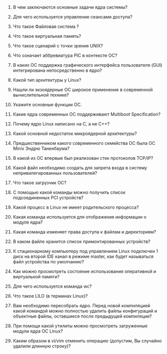 1.  В чем заключаются основные задачи ядра системы?

2.  Для чего используется управление сеансами доступа?

3.  Что такое Файловая система ?

4.  Что такое виртуальная память?

5.  Что такое сценарий с точки зрения UNIX?

6.  Что означает аббревиатура PIC в контексте ОС?

7.  В каких ОС поддержка графического интерфейса пользователя (GUI)
    интегрирована непосредственно в ядро?

8.  Какой тип архитектуры у Linux?

9.  Нашли ли экзоядерные ОС широкое применение в современной
    вычислительной технике?

10. Укажите основные функции ОС.

11. Какие ядра современных ОС поддерживают Multiboot Specification?

12. Почему ядро Linux написано на C, а не C++?

13. Какой основной недостаток микроядерной архитектуры?

14. Предшественником какого современного семейства ОС была ОС Minix
    Эндрю Таненбаума?

15. В какой из ОС впервые был реализован стек протоколов TCP/IP?

16. Какой файл необходимо создать для запрета входа в систему
    непривилегированных пользователей?

17. Что такое загрузчик ОС?

18. С помощью какой команды можно получить список подсоединенных PCI
    устройств?

19. Какой процесс в Linux не имеет родительского процесса?

20. Какая команда используется для отображения информации о модуле ядра?

21. Какая команда изменяет права доступа к файлам и директориям?

22. В каком файле хранится список примонтированных устройств?

23. К стационарному компьютеру под управлением Linux подключен 1 диск на
    второй IDE канал в режиме master, как будет называться файл
    устройства по умолчанию?

24. Как можно просмотреть состояние использования оперативной и
    виртуальной памяти?

25. Для чего используется команда wc?

26. Что такое LILO (в терминах Linux)?

27. Вам необходимо пересобрать ядро. Перед новой компиляцией какой
    командой можно полностью удалить файлы конфигураций и объектные
    файлы, оставшиеся после предыдущей компиляции?

28. При помощи какой утилиты можно просмотреть загруженные модули
    ядра ОС Linux?

29. Каким образом в vi/vim отменить операцию (допустим, Вы случайно
    удалили длинную строку)?
